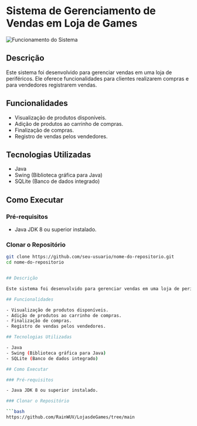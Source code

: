 # Sistema de Gerenciamento de Vendas em Loja de Games

![Funcionamento do Sistema](Videoapresentação.gif)

## Descrição

Este sistema foi desenvolvido para gerenciar vendas em uma loja de periféricos. Ele oferece funcionalidades para clientes realizarem compras e para vendedores registrarem vendas.

## Funcionalidades

- Visualização de produtos disponíveis.
- Adição de produtos ao carrinho de compras.
- Finalização de compras.
- Registro de vendas pelos vendedores.

## Tecnologias Utilizadas

- Java
- Swing (Biblioteca gráfica para Java)
- SQLite (Banco de dados integrado)

## Como Executar

### Pré-requisitos

- Java JDK 8 ou superior instalado.

### Clonar o Repositório

```bash
git clone https://github.com/seu-usuario/nome-do-repositorio.git
cd nome-do-repositorio


## Descrição

Este sistema foi desenvolvido para gerenciar vendas em uma loja de periféricos. Ele oferece funcionalidades para clientes realizarem compras e para vendedores registrarem vendas.

## Funcionalidades

- Visualização de produtos disponíveis.
- Adição de produtos ao carrinho de compras.
- Finalização de compras.
- Registro de vendas pelos vendedores.

## Tecnologias Utilizadas

- Java
- Swing (Biblioteca gráfica para Java)
- SQLite (Banco de dados integrado)

## Como Executar

### Pré-requisitos

- Java JDK 8 ou superior instalado.

### Clonar o Repositório

```bash
https://github.com/RainWUV/LojasdeGames/tree/main
